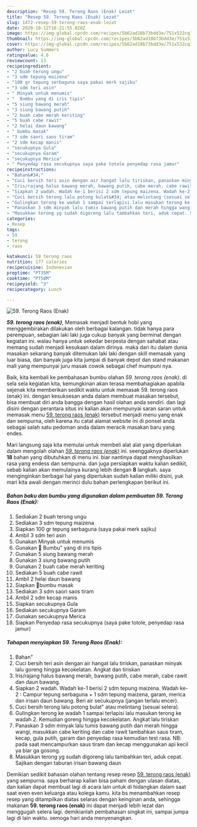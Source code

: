```yaml
---
description: "Resep 59. Terong Raos (Enak) Lezat"
title: "Resep 59. Terong Raos (Enak) Lezat"
slug: 1472-resep-59-terong-raos-enak-lezat
date: 2020-10-12T16:21:55.028Z
image: https://img-global.cpcdn.com/recipes/5b62ad18b73bdd3e/751x532cq70/59-terong-raos-enak-foto-resep-utama.jpg
thumbnail: https://img-global.cpcdn.com/recipes/5b62ad18b73bdd3e/751x532cq70/59-terong-raos-enak-foto-resep-utama.jpg
cover: https://img-global.cpcdn.com/recipes/5b62ad18b73bdd3e/751x532cq70/59-terong-raos-enak-foto-resep-utama.jpg
author: Lucy Summers
ratingvalue: 4.6
reviewcount: 13
recipeingredient:
- "2 buah terong ungu"
- "3 sdm tepung maizena"
- "100 gr tepung serbaguna saya pakai merk sajiku"
- "3 sdm teri asin"
- " Minyak untuk menumis"
- "  Bumbu yang di iris tipis"
- "5 siung bawang merah"
- "3 siung bawang putih"
- "2 buah cabe merah keriting"
- "5 buah cabe rawit"
- "2 helai daun bawang"
- " bumbu masak"
- "3 sdm saori saos tiram"
- "2 sdm kecap manis"
- "secukupnya Gula"
- "secukupnya Garam"
- "secukupnya Merica"
- " Penyedap rasa secukupnya saya pake totole penyedap rasa jamur"
recipeinstructions:
- "Bahan&#34;"
- "Cuci bersih teri asin dengan air hangat lalu tiriskan, panaskan minyak lalu goreng hingga kecokelatan. Angkat dan tiriskan"
- "Iris/rajang halus bawang merah, bawang putih, cabe merah, cabe rawit dan daun bawang."
- "Siapkan 2 wadah. Wadah ke-1 berisi 2 sdm tepung maizena. Wadah ke-2 : Campur tepung serbaguna + 1 sdm tepung maizena, garam, merica dan irisan daun bawang. Beri air secukupnya (jangan terlalu encer)."
- "Cuci bersih terong lalu potong bulat&#34; atau melintang (sesuai selera)."
- "Gulingkan terong ke wadah 1 sampai terlapisi lalu masukan terong ke wadah 2. Kemudian goreng hingga kecokelatan. Angkat lalu tiriskan"
- "Panaskan 3 sdm minyak lalu tumis bawang putih dan merah hingga wangi, masukkan cabe keriting dan cabe rawit tambahkan saus tiram, kecap, gula putih, garam dan penyedap rasa kemudian test rasa. NB: pada saat mencampurkan saus tiram dan kecap menggunakan api kecil ya biar ga gosong."
- "Masukkan terong yg sudah digoreng lalu tambahkan teri, aduk cepat. Sajikan dengan taburan irisan bawang daun"
categories:
- Resep
tags:
- 59
- terong
- raos

katakunci: 59 terong raos 
nutrition: 177 calories
recipecuisine: Indonesian
preptime: "PT35M"
cooktime: "PT58M"
recipeyield: "3"
recipecategory: Lunch

---
```



![59. Terong Raos (Enak)](https://img-global.cpcdn.com/recipes/5b62ad18b73bdd3e/751x532cq70/59-terong-raos-enak-foto-resep-utama.jpg)

<b><i>59. terong raos (enak)</i></b>, Memasak menjadi bentuk hobi yang menggembirakan dilakukan oleh berbagai kalangan. tidak hanya para perempuan, sebagian laki laki juga cukup banyak yang berminat dengan kegiatan ini. walau hanya untuk sekedar berpesta dengan sahabat atau memang sudah menjadi kesukaan dalam dirinya. maka dari itu dalam dunia masakan sekarang banyak ditemukan laki laki dengan skill memasak yang luar biasa, dan banyak juga kita jumpai di banyak depot dan stand makanan mall yang mempunyai juru masak cowok sebagai chef mumpuni nya.



Baik, kita kembali ke pembahasan bumbu olahan <i>59. terong raos (enak)</i>. di sela sela kegiatan kita, kemungkinan akan terasa membahagiakan apabila sejenak kita memberikan sedikit waktu untuk memasak 59. terong raos (enak) ini. dengan kesuksesan anda dalam membuat masakan tersebut, bisa membuat diri anda bangga dengan hasil olahan anda sendiri. dan lagi disini dengan perantara situs ini kalian akan mempunyai saran saran untuk memasak menu <u>59. terong raos (enak)</u> tersebut menjadi menu yang enak dan sempurna, oleh karena itu catat alamat website ini di ponsel anda sebagai salah satu pedoman anda dalam meracik masakan baru yang endes.


Mari langsung saja kita memulai untuk membeli alat alat yang diperlukan dalam mengolah olahan <u><i>59. terong raos (enak)</i></u> ini. seenggaknya diperlukan <b>18</b> bahan yang dibutuhkan di menu ini. biar nantinya dapat menghasilkan rasa yang endess dan sempurna. dan juga persiapkan waktu kalian sedikit, sebab kalian akan memulainya kurang lebih dengan <b>8</b> langkah. saya menginginkan berbagai hal yang diperlukan sudah kalian miliki disini, yuk mari kita awali dengan merinci dulu bahan perlengkapan berikut ini.

<!--inarticleads1-->

##### Bahan baku dan bumbu yang digunakan dalam pembuatan 59. Terong Raos (Enak):

1. Sediakan 2 buah terong ungu
1. Sediakan 3 sdm tepung maizena
1. Siapkan 100 gr tepung serbaguna (saya pakai merk sajiku)
1. Ambil 3 sdm teri asin
1. Gunakan  Minyak untuk menumis
1. Gunakan  🍃 Bumbu&#34; yang di iris tipis
1. Gunakan 5 siung bawang merah
1. Gunakan 3 siung bawang putih
1. Gunakan 2 buah cabe merah keriting
1. Sediakan 5 buah cabe rawit
1. Ambil 2 helai daun bawang
1. Siapkan  🍃bumbu masak
1. Sediakan 3 sdm saori saos tiram
1. Ambil 2 sdm kecap manis
1. Siapkan secukupnya Gula
1. Sediakan secukupnya Garam
1. Gunakan secukupnya Merica
1. Siapkan  Penyedap rasa secukupnya (saya pake totole, penyedap rasa jamur)




<!--inarticleads2-->

##### Tahapan menyiapkan 59. Terong Raos (Enak):

1. Bahan&#34;
1. Cuci bersih teri asin dengan air hangat lalu tiriskan, panaskan minyak lalu goreng hingga kecokelatan. Angkat dan tiriskan
1. Iris/rajang halus bawang merah, bawang putih, cabe merah, cabe rawit dan daun bawang.
1. Siapkan 2 wadah. Wadah ke-1 berisi 2 sdm tepung maizena. Wadah ke-2 : Campur tepung serbaguna + 1 sdm tepung maizena, garam, merica dan irisan daun bawang. Beri air secukupnya (jangan terlalu encer).
1. Cuci bersih terong lalu potong bulat&#34; atau melintang (sesuai selera).
1. Gulingkan terong ke wadah 1 sampai terlapisi lalu masukan terong ke wadah 2. Kemudian goreng hingga kecokelatan. Angkat lalu tiriskan
1. Panaskan 3 sdm minyak lalu tumis bawang putih dan merah hingga wangi, masukkan cabe keriting dan cabe rawit tambahkan saus tiram, kecap, gula putih, garam dan penyedap rasa kemudian test rasa. NB: pada saat mencampurkan saus tiram dan kecap menggunakan api kecil ya biar ga gosong.
1. Masukkan terong yg sudah digoreng lalu tambahkan teri, aduk cepat. Sajikan dengan taburan irisan bawang daun




Demikian sedikit bahasan olahan tentang resep resep <u>59. terong raos (enak)</u> yang sempurna. saya berharap kalian bisa paham dengan ulasan diatas, dan kalian dapat membuat lagi di acara lain untuk di hidangkan dalam saat saat even even keluarga atau kolega kamu. kita bs menambahkan resep resep yang ditampilkan diatas selaras dengan keinginan anda, sehingga makanan <b>59. terong raos (enak)</b> ini dapat menjadi lebih lezat dan menggugah selera lagi. demikianlah pembahasan singkat ini, sampai jumpa lagi di lain waktu. semoga hari anda menyenangkan.
